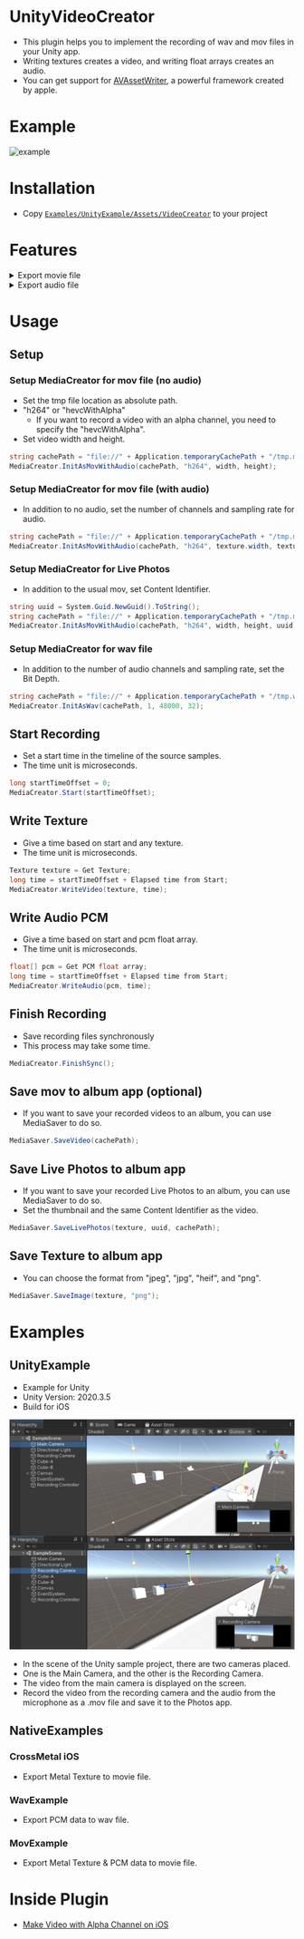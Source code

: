 # UnityVideoCreator

* This plugin helps you to implement the recording of wav and mov files in your Unity app.
* Writing textures creates a video, and writing float arrays creates an audio.
* You can get support for [AVAssetWriter](https://developer.apple.com/documentation/avfoundation/avassetwriter), a powerful framework created by apple.

# Example

![example](docs/videos/example.gif)  

# Installation

* Copy [`Examples/UnityExample/Assets/VideoCreator`](Examples/UnityExample/Assets/VideoCreator) to your project

# Features

<details>
<summary>Export movie file</summary>

* Video
  * Codec
    * [x] h264
    * [x] hevcWithAlpha
  * Source
    * [x] Unity Texture (e.g. RenderTexture, Texture2D, etc)
* Audio
  * Codec
    * [x] aac
  * Source
    * [x] float array
* Container
  * [x] mov
  * [x] Live Photos
  * [ ] mp4
</details>

<details>
<summary>Export audio file</summary>

* Source
  * [x] float array
* Container
  * [x] wav
</details>

# Usage
## Setup
### Setup MediaCreator for mov file (no audio)
* Set the tmp file location as absolute path.
* "h264" or "hevcWithAlpha"
  * If you want to record a video with an alpha channel, you need to specify the "hevcWithAlpha".
* Set video width and height.

```c#
string cachePath = "file://" + Application.temporaryCachePath + "/tmp.mov";
MediaCreator.InitAsMovWithAudio(cachePath, "h264", width, height);
```

### Setup MediaCreator for mov file (with audio)
* In addition to no audio, set the number of channels and sampling rate for audio.

```c#
string cachePath = "file://" + Application.temporaryCachePath + "/tmp.mov";
MediaCreator.InitAsMovWithAudio(cachePath, "h264", texture.width, texture.height, 1, 48_000);
```

### Setup MediaCreator for Live Photos
* In addition to the usual mov, set Content Identifier.

```c#
string uuid = System.Guid.NewGuid().ToString();
string cachePath = "file://" + Application.temporaryCachePath + "/tmp.mov";
MediaCreator.InitAsMovWithAudio(cachePath, "h264", width, height, uuid);
```

### Setup MediaCreator for wav file
* In addition to the number of audio channels and sampling rate, set the Bit Depth.

```c#
string cachePath = "file://" + Application.temporaryCachePath + "/tmp.wav";
MediaCreator.InitAsWav(cachePath, 1, 48000, 32);
```

## Start Recording

* Set a start time in the timeline of the source samples.
* The time unit is microseconds.

```c#
long startTimeOffset = 0;
MediaCreator.Start(startTimeOffset);
```

## Write Texture

* Give a time based on start and any texture.
* The time unit is microseconds.

```c#
Texture texture = Get Texture;
long time = startTimeOffset + Elapsed time from Start;
MediaCreator.WriteVideo(texture, time);
```

## Write Audio PCM

* Give a time based on start and pcm float array.
* The time unit is microseconds.

```c#
float[] pcm = Get PCM float array;
long time = startTimeOffset + Elapsed time from Start;
MediaCreator.WriteAudio(pcm, time);
```

## Finish Recording

* Save recording files synchronously
* This process may take some time.

```c#
MediaCreator.FinishSync();
```

## Save mov to album app (optional)

* If you want to save your recorded videos to an album, you can use MediaSaver to do so.

```c#
MediaSaver.SaveVideo(cachePath);
```

## Save Live Photos to album app

* If you want to save your recorded Live Photos to an album, you can use MediaSaver to do so.
* Set the thumbnail and the same Content Identifier as the video.

```c#
MediaSaver.SaveLivePhotos(texture, uuid, cachePath);
```

## Save Texture to album app

* You can choose the format from "jpeg", "jpg", "heif", and "png".

```c#
MediaSaver.SaveImage(texture, "png");
```

# Examples
## UnityExample
* Example for Unity
* Unity Version: 2020.3.5
* Build for iOS

![camera_layout](docs/images/camera_layout.png)  

* In the scene of the Unity sample project, there are two cameras placed.
* One is the Main Camera, and the other is the Recording Camera.
* The video from the main camera is displayed on the screen.
* Record the video from the recording camera and the audio from the microphone as a .mov file and save it to the Photos app.

## NativeExamples
### CrossMetal iOS
* Export Metal Texture to movie file.

### WavExample
* Export PCM data to wav file.

### MovExample
* Export Metal Texture & PCM data to movie file.

# Inside Plugin
* [Make Video with Alpha Channel on iOS](https://medium.com/@f_yuki/ios-make-video-with-alpha-channel-d83a2cefe69c)

